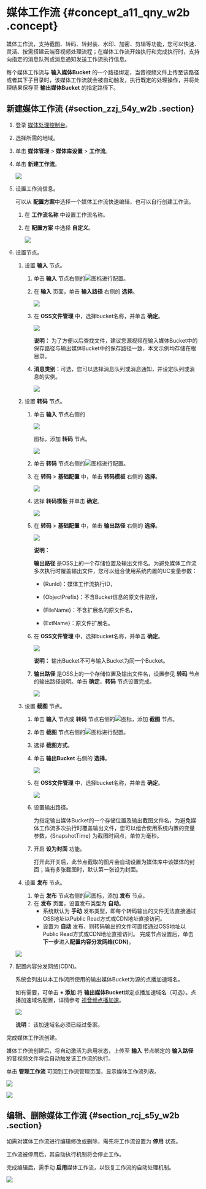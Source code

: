 # 媒体工作流 {#concept_a11_qny_w2b .concept}

媒体工作流，支持截图、转码、转封装、水印、加密、剪辑等功能，您可以快速、灵活、按需搭建云端音视频处理流程；在媒体工作流开始执行和完成执行时，支持向指定的消息队列或消息通知发送工作流执行信息。

每个媒体工作流与 **输入媒体Bucket** 的一个路径绑定，当音视频文件上传至该路径或者其下子目录时，该媒体工作流就会被自动触发，执行既定的处理操作，并将处理结果保存至 **输出媒体Bucket** 的指定路径下。

## 新建媒体工作流 {#section_zzj_54y_w2b .section}

1.  登录 [媒体处理控制台](https://mts.console.aliyun.com/?spm=5176.2020520001.0.0.6RsosT#/mts/oss)。
2.  选择所需的地域。
3.  单击 **媒体管理** \> **媒体库设置** \> **工作流**。
4.  单击 **新建工作流**。

    ![](http://static-aliyun-doc.oss-cn-hangzhou.aliyuncs.com/assets/img/11360/153916671810018_zh-CN.png)

5.  设置工作流信息。

    可以从 **配置方案**中选择一个媒体工作流快速编辑，也可以自行创建工作流。

    1.  在 **工作流名称** 中设置工作流名称。
    2.  在 **配置方案** 中选择 **自定义**。

        ![](http://static-aliyun-doc.oss-cn-hangzhou.aliyuncs.com/assets/img/11360/15391667189999_zh-CN.png)

6.  设置节点。

    1.  设置 **输入** 节点。
        1.  单击 **输入** 节点右侧的![](http://static-aliyun-doc.oss-cn-hangzhou.aliyuncs.com/assets/img/11360/153916671810000_zh-CN.png)图标进行配置。
        2.  在 **输入** 页面，单击 **输入路径** 右侧的 **选择**。

            ![](http://static-aliyun-doc.oss-cn-hangzhou.aliyuncs.com/assets/img/11360/153916671810001_zh-CN.png)

        3.  在 **OSS文件管理** 中，选择bucket名称，并单击 **确定**。

            ![](http://static-aliyun-doc.oss-cn-hangzhou.aliyuncs.com/assets/img/11360/153916671810002_zh-CN.png)

            **说明：** 为了方便以后查找文件，建议您源视频在输入媒体Bucket中的保存路径与输出媒体Bucket中的保存路径一致，本文示例均存储在根目录。

        4.  **消息类别**：可选，您可以选择消息队列或消息通知，并设定队列或消息的实例。

            ![](http://static-aliyun-doc.oss-cn-hangzhou.aliyuncs.com/assets/img/11360/153916671810003_zh-CN.png)

    2.  设置 **转码** 节点。
        1.  单击 **输入** 节点右侧的

            ![](http://static-aliyun-doc.oss-cn-hangzhou.aliyuncs.com/assets/img/11360/153916671810005_zh-CN.png)

            图标，添加 **转码** 节点。

            ![](http://static-aliyun-doc.oss-cn-hangzhou.aliyuncs.com/assets/img/11360/153916671810006_zh-CN.png)

        2.  单击 **转码** 节点右侧的![](http://static-aliyun-doc.oss-cn-hangzhou.aliyuncs.com/assets/img/11360/153916671810000_zh-CN.png)图标进行配置。
        3.  在 **转码** \> **基础配置** 中，单击 **转码模板** 右侧的 **选择**。

            ![](http://static-aliyun-doc.oss-cn-hangzhou.aliyuncs.com/assets/img/11360/153916671810007_zh-CN.png)

        4.  选择 **转码模板** 并单击 **确定**。

            ![](http://static-aliyun-doc.oss-cn-hangzhou.aliyuncs.com/assets/img/11360/153916671810008_zh-CN.png)

        5.  在 **转码** \> **基础配置** 中，单击 **输出路径** 右侧的 **选择**。

            ![](http://static-aliyun-doc.oss-cn-hangzhou.aliyuncs.com/assets/img/11360/153916671810009_zh-CN.png)

            **说明：** 

            **输出路径** 是OSS上的一个存储位置及输出文件名。为避免媒体工作流多次执行时覆盖输出文件，您可以组合使用系统内置的UC变量参数：

            -   \{RunId\}：媒体工作流执行ID，

            -   \{ObjectPrefix\}：不含Bucket信息的原文件路径，

            -   \{FileName\}：不含扩展名的原文件名，

            -   \{ExtName\}：原文件扩展名。

        6.  在 **OSS文件管理** 中，选择bucket名称，并单击 **确定**。

            ![](http://static-aliyun-doc.oss-cn-hangzhou.aliyuncs.com/assets/img/11360/153916671810002_zh-CN.png)

            **说明：** 输出Bucket不可与输入Bucket为同一个Bucket。

        7.  **输出路径** 是OSS上的一个存储位置及输出文件名，设置参见 **转码** 节点的输出路径说明。单击 **确定**，**转码** 节点设置完成。

            ![](http://static-aliyun-doc.oss-cn-hangzhou.aliyuncs.com/assets/img/11360/153916671810011_zh-CN.png)

    3.  设置 **截图** 节点。
        1.  单击 **输入** 节点或 **转码** 节点右侧的![](http://static-aliyun-doc.oss-cn-hangzhou.aliyuncs.com/assets/img/11360/153916671810005_zh-CN.png)图标，添加 **截图** 节点。
        2.  单击 **截图** 节点右侧的![](http://static-aliyun-doc.oss-cn-hangzhou.aliyuncs.com/assets/img/11360/153916671810000_zh-CN.png)图标进行配置。
        3.  选择 **截图方式**。
        4.  单击 **输出Bucket** 右侧的 **选择**。

            ![](http://static-aliyun-doc.oss-cn-hangzhou.aliyuncs.com/assets/img/11360/153916671910012_zh-CN.png)

        5.  在 **OSS文件管理** 中，选择bucket名称，并单击 **确定**。

            ![](http://static-aliyun-doc.oss-cn-hangzhou.aliyuncs.com/assets/img/11360/153916671910010_zh-CN.png)

        6.  设置输出路径。

            为指定输出媒体Bucket的一个存储位置及输出截图文件名，为避免媒体工作流多次执行时覆盖输出文件，您可以组合使用系统内置的变量参数，\{SnapshotTime\} 为截图时间点，单位为毫秒。

        7.  开启 **设为封面** 功能。

            打开此开关后，此节点截取的图片会自动设置为媒体库中该媒体的封面；当有多张截图时，默认第一张设为封面。

    4.  设置 **发布** 节点。
        1.  单击 **发布** 节点右侧的![](http://static-aliyun-doc.oss-cn-hangzhou.aliyuncs.com/assets/img/11360/153916671810000_zh-CN.png)图标，添加 **发布** 节点。
        2.  在 **发布** 页面，设置发布类型为 **自动**。
            -   系统默认为 **手动** 发布类型，即每个转码输出的文件无法直接通过OSS地址以Public Read方式或CDN地址直接访问。
            -   设置为 **自动** 发布，则转码输出的文件可直接通过OSS地址以Public Read方式或CDN地址直接访问。
    完成节点设置后，单击 **下一步**进入**配置内容分发网络\(CDN\)**。

    ![](http://static-aliyun-doc.oss-cn-hangzhou.aliyuncs.com/assets/img/11360/153916671910013_zh-CN.png)

7.  配置内容分发网络\(CDN\)。

    系统会列出以本工作流所使用的输出媒体Bucket为源的点播加速域名。

    如有需要，可单击 **+ 添加** 将 **输出媒体Bucket**绑定点播加速域名（可选）。点播加速域名配置，详情参考 [视音频点播加速](../../../../intl.zh-CN/用户指南/业务类型/类型3：视音频点播加速.md#)。

    ![](http://static-aliyun-doc.oss-cn-hangzhou.aliyuncs.com/assets/img/11360/153916671910014_zh-CN.png)

    **说明：** 该加速域名必须已经过备案。


完成媒体工作流创建。

媒体工作流创建后，将自动激活为启用状态，上传至 **输入** 节点绑定的 **输入路径** 的音视频文件将会自动触发该工作流的执行。

单击 **管理工作流** 可回到工作流管理页面，显示媒体工作流列表。

![](http://static-aliyun-doc.oss-cn-hangzhou.aliyuncs.com/assets/img/11360/153916671910015_zh-CN.png)

![](http://static-aliyun-doc.oss-cn-hangzhou.aliyuncs.com/assets/img/11360/153916671910019_zh-CN.png)

## 编辑、删除媒体工作流 {#section_rcj_s5y_w2b .section}

如需对媒体工作流进行编辑修改或删除，需先将工作流设置为 **停用** 状态。

工作流被停用后，其自动执行机制将会停止工作。

完成编辑后，需手动 **启用**媒体工作流，以恢复工作流的自动处理机制。

![](http://static-aliyun-doc.oss-cn-hangzhou.aliyuncs.com/assets/img/11360/153916671910020_zh-CN.png)

